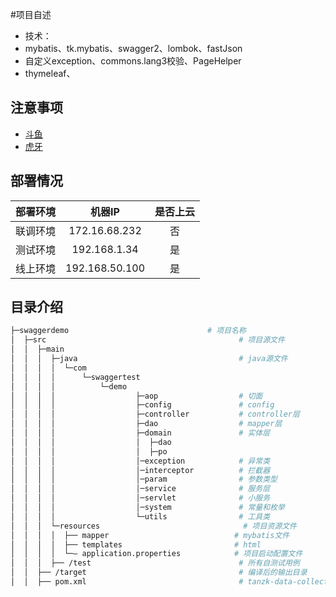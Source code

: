 #项目自述
- 技术：
- mybatis、tk.mybatis、swagger2、lombok、fastJson
- 自定义exception、commons.lang3校验、PageHelper
- thymeleaf、
## 注意事项
- [斗鱼](https://www.douyu.com/directory/all)
- [虎牙](https://www.huya.com/l)

## 部署情况
部署环境|机器IP|是否上云
:---:|:---:|:---:
联调环境|172.16.68.232|否
测试环境|192.168.1.34|是
线上环境|192.168.50.100|是

## 目录介绍
```bash
├─swaggerdemo                               # 项目名称
│  ├─src                                           # 项目源文件
│  │  ├─main
│  │  │  ├─java                                    # java源文件
│  │  │  │  └─com
│  │  │  │      └─swaggertest
│  │  │  │          └─demo
│  │  │  │                  ├─aop                  # 切面
│  │  │  │                  ├─config               # config
│  │  │  │                  ├─controller           # controller层
│  │  │  │                  ├─dao                  # mapper层
│  │  │  │                  ├─domain               # 实体层
│  │  │  │                  │  ├─dao              
│  │  │  │                  │  ├─po              
│  │  │  │                  │─exception            # 异常类
│  │  │  │                  │─interceptor          # 拦截器
│  │  │  │                  │─param                # 参数类型
│  │  │  │                  │─service              # 服务层
│  │  │  │                  │─servlet              # 小服务
│  │  │  │                  │─system               # 常量和枚举
│  │  │  │                  └─utils                # 工具类
│  │  │  └─resources                                # 项目资源文件  
│  │  │  │  ├── mapper                            # mybatis文件
│  │  │  │  ├── templates                         # html
│  │  │  │  └─— application.properties            # 项目启动配置文件
│  │  │  ├── /test                                 # 所有自测试用例    
│  │  ├── /target                                  # 编译后的输出目录 
│  │  ├── pom.xml                                  # tanzk-data-collect 服务提供模块相关依赖配置
```










